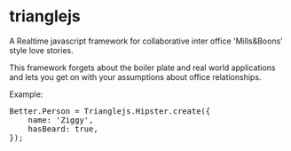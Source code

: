 trianglejs
==========

A Realtime javascript framework for collaborative inter office 'Mills&Boons' style love stories.

This framework forgets about the boiler plate and real world applications and lets you get on with your assumptions about office relationships.

Example:
<pre>
Better.Person = Trianglejs.Hipster.create({
	name: 'Ziggy',
	hasBeard: true, 
});
</pre>

